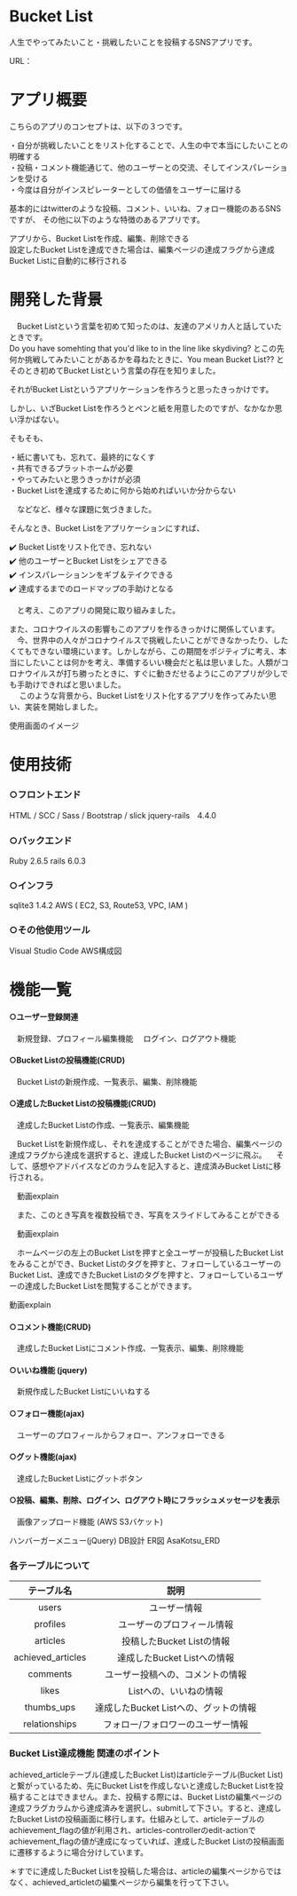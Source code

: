 # Bucket List
人生でやってみたいこと・挑戦したいことを投稿するSNSアプリです。

URL：

# アプリ概要
こちらのアプリのコンセプトは、以下の３つです。

・自分が挑戦したいことをリスト化することで、人生の中で本当にしたいことの明確する<br>
・投稿・コメント機能通じて、他のユーザーとの交流、そしてインスパレーションを受ける<br>
・今度は自分がインスピレーターとしての価値をユーザーに届ける<br>

基本的にはtwitterのような投稿、コメント、いいね、フォロー機能のあるSNSですが、 その他に以下のような特徴のあるアプリです。

アプリから、Bucket Listを作成、編集、削除できる<br>
設定したBucket Listを達成できた場合は、編集ページの達成フラグから達成Bucket Listに自動的に移行される<br>

# 開発した背景

　Bucket Listという言葉を初めて知ったのは、友達のアメリカ人と話していたときです。<br>
Do you have somehting that you'd like to in the line like skydiving?
とこの先何か挑戦してみたいことがあるかを尋ねたときに、You mean Bucket List?? とそのとき初めてBucket Listという言葉の存在を知りました。

それがBucket Listというアプリケーションを作ろうと思ったきっかけです。

しかし、いざBucket Listを作ろうとペンと紙を用意したのですが、なかなか思い浮かばない。

そもそも、

・紙に書いても、忘れて、最終的になくす<br>
・共有できるプラットホームが必要<br>
・やってみたいと思うきっかけが必須<br>
・Bucket Listを達成するために何から始めればいいか分からない<br>

　などなど、様々な課題に気づきました。

そんなとき、Bucket Listをアプリケーションにすれば、

✔️ Bucket Listをリスト化でき、忘れない<br>
✔️ 他のユーザーとBucket Listをシェアできる<br>
✔️ インスパレーションンをギブ＆テイクできる<br>
✔️ 達成するまでのロードマップの手助けとなる<br>

　と考え、このアプリの開発に取り組みました。
 
また、コロナウイルスの影響もこのアプリを作るきっかけに関係しています。<br>
　今、世界中の人々がコロナウイルスで挑戦したいことができなかったり、したくてもできない環境にいます。しかしながら、この期間をポジティブに考え、本当にしたいことは何かを考え、準備するいい機会だと私は思いました。人類がコロナウイルスが打ち勝ったときに、すぐに動きだせるようにこのアプリが少しでも手助けできればと思いました。<br>
　
このような背景から、Bucket Listをリスト化するアプリを作ってみたい思い、実装を開始しました。

使用画面のイメージ

# 使用技術

### ○フロントエンド
HTML / SCC / Sass / Bootstrap / slick
jquery-rails　4.4.0

### ○バックエンド

Ruby 2.6.5
rails 6.0.3

### ○インフラ
sqlite3 1.4.2
AWS ( EC2, S3, Route53, VPC, IAM )

### ○その他使用ツール
Visual Studio Code
AWS構成図


# 機能一覧

#### ○ユーザー登録関連
　新規登録、プロフィール編集機能
　ログイン、ログアウト機能

#### ○Bucket Listの投稿機能(CRUD)
　Bucket Listの新規作成、一覧表示、編集、削除機能

#### ○達成したBucket Listの投稿機能(CRUD)
　達成したBucket Listの作成、一覧表示、編集機能

　Bucket Listを新規作成し、それを達成することができた場合、編集ページの達成フラグから達成を選択すると、達成したBucket Listのページに飛ぶ。
　そして、感想やアドバイスなどのカラムを記入すると、達成済みBucket Listに移行される。

　動画explain

　また、このとき写真を複数投稿でき、写真をスライドしてみることができる

　動画explain

　ホームページの左上のBucket Listを押すと全ユーザーが投稿したBucket Listをみることができ、Bucket Listのタグを押すと、フォローしているユーザーのBucket List、達成できたBucket Listのタグを押すと、フォローしているユーザーの達成したBucket Listを閲覧することができます。

動画explain

#### ○コメント機能(CRUD)
　達成したBucket Listにコメント作成、一覧表示、編集、削除機能

#### ○いいね機能 (jquery)
　新規作成したBucket Listにいいねする

#### ○フォロー機能(ajax)
　ユーザーのプロフィールからフォロー、アンフォローできる

#### ○グット機能(ajax)
　達成したBucket Listにグットボタン

#### ○投稿、編集、削除、ログイン、ログアウト時にフラッシュメッセージを表示
　画像アップロード機能 (AWS S3バケット)

ハンバーガーメニュー(jQuery)
DB設計
ER図
AsaKotsu_ERD

### 各テーブルについて

| テーブル名 | 説明 |
| :---: | :---: |
| users| ユーザー情報 |
| profiles | ユーザーのプロフィール情報 |
| articles | 投稿したBucket Listの情報 |
| achieved_articles | 達成したBucket Listへの情報 |
| comments | ユーザー投稿への、コメントの情報 |
| likes | Listへの、いいねの情報 |
| thumbs_ups | 達成したBucket Listへの、グットの情報 |
| relationships | フォロー/フォロワーのユーザー情報 |



### Bucket List達成機能 関連のポイント
achieved_articleテーブル(達成したBucket List)はarticleテーブル(Bucket List)と繋がっているため、先にBucket Listを作成しないと達成したBucket Listを投稿することはできません。また、投稿する際には、Bucket Listの編集ページの達成フラグカラムから達成済みを選択し、submitして下さい。すると、達成したBucket Listの投稿画面に移行します。仕組みとして、articleテーブルのachievement_flagの値が利用され、articles-controllerのedit-actionでachievement_flagの値が達成になっていれば、達成したBucket Listの投稿画面に遷移するように場合分けしています。

＊すでに達成したBucket Listを投稿した場合は、articleの編集ページからではなく、achieved_articletの編集ページから編集を行って下さい。

